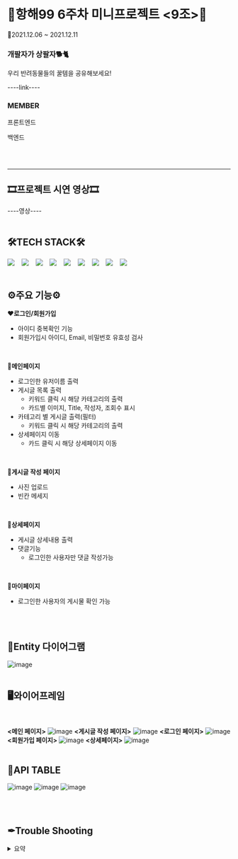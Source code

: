 # 🎊항해99 6주차 미니프로젝트 <9조>🎊
📆2021.12.06 ~ 2021.12.11
</br>

### 개팔자가 상팔자🐕🐈
<p>우리 반려동물들의 꿀템을 공유해보세요!</p>
----link----

### MEMBER

<p>프론트엔드</p>
<p>백엔드</p>
</br>
</br>

---
## 🎞프로젝트 시연 영상🎞
----영상----
</br>
</br>

## 🛠TECH STACK🛠
<img src="https://img.shields.io/badge/github-181717?style=flat&logo=github&logoColor=white"></a>&nbsp;&nbsp;&nbsp;
<img src="https://img.shields.io/badge/MySQL-005C84?style=flat&logo=mysql&logoColor=white"></a>&nbsp;&nbsp;&nbsp; 
<img src="https://img.shields.io/badge/Springboot-47?style=flat&logo=Springboot&logoColor=white"/></a>&nbsp;&nbsp;&nbsp; 
<img src="https://img.shields.io/badge/Java-ED8B00?style=flat&logo=java&logoColor=white"/></a>&nbsp;&nbsp;&nbsp;
<img src="https://img.shields.io/badge/JWT-000000?style=flat&logo=JSON%20web%20tokens&logoColor=white"></a>&nbsp;&nbsp;&nbsp;
<img src="https://img.shields.io/badge/Swagger-85EA2D?style=flat&logo=Swagger&logoColor=white"></a>&nbsp;&nbsp;&nbsp;
<img src="https://img.shields.io/badge/gradle-02303A?style=flat&logo=gradle&logoColor=white"></a>&nbsp;&nbsp;&nbsp;
<img src="https://img.shields.io/badge/Amazon_AWS-FF9900?style=flat&logo=amazonaws&logoColor=white"></a>&nbsp;&nbsp;&nbsp;
<img src="https://img.shields.io/badge/Notion-000000?style=flat&logo=notion&logoColor=white"></a>&nbsp;&nbsp;&nbsp;
</br>
</br>

## ⚙주요 기능⚙
❤**로그인/회원가입**
  - 아이디 중복확인 기능
  - 회원가입시 아이디, Email, 비밀번호 유효성 검사
  </br>
  
🧡**메인페이지**
  * 로그인한 유저이름 출력
  * 게시글 목록 출력
    - 키워드 클릭 시 해당 카테고리의 출력
    - 카드별 이미지, Title, 작성자, 조회수 표시
  * 카테고리 별 게시글 출력(필터)
    - 키워드 클릭 시 해당 카테고리의 출력
  * 상세페이지 이동
    - 카드 클릭 시 해당 상세페이지 이동
  </br>
  
💛**게시글 작성 페이지**
  * 사진 업로드
  * 빈칸 메세지
  </br>
  
💚**상세페이지**
  * 게시글 상세내용 출력
  * 댓글기능
    - 로그인한 사용자만 댓글 작성가능
</br>

💙**마이페이지**
  * 로그인한 사용자의 게시물 확인 가능
</br>
</br>

## 📅Entity 다이어그램
![image](https://user-images.githubusercontent.com/86363774/145669436-86147f96-db82-425f-90da-4e547e81d086.png)
</br>
</br>

## 🖥와이어프레임
</br>

**<메인 페이지>**
![image](https://user-images.githubusercontent.com/86363774/145669516-3b976230-9dfa-4d5a-9607-2e46fd99d928.png)
**<게시글 작성 페이지>**
![image](https://user-images.githubusercontent.com/86363774/145669517-71ab5f8b-a987-47fc-8042-80d39ef6dbe7.png)
**<로그인 페이지>**
![image](https://user-images.githubusercontent.com/86363774/145669519-0a9454c6-7eb2-41c5-a788-cf41b74727c1.png)
**<회원가입 페이지>**
![image](https://user-images.githubusercontent.com/86363774/145669523-d206b31e-d38d-48b0-ba5b-c6dd9f494a01.png)
**<상세페이지>**
![image](https://user-images.githubusercontent.com/86363774/145669525-d16e7d28-2889-461d-9772-2fb90831663c.png)
</br>
</br>

## 📜API TABLE
![image](https://user-images.githubusercontent.com/86363774/145669813-5e22eccd-eb4a-4c2d-a8cb-f561b9478f98.png)
![image](https://user-images.githubusercontent.com/86363774/145669824-218e9e81-6162-4a1c-b10a-566f0d6db688.png)
![image](https://user-images.githubusercontent.com/86363774/145669841-a2164ca2-5002-4a5b-b2bb-e8c29e77c7b3.png)

</br>
</br>

## ✒Trouble Shooting
<details>
    <summary>
        요약
    </summary>
    <div markcown="1">
        숨김페이지
    </div>
</details>
</br>
</br>
